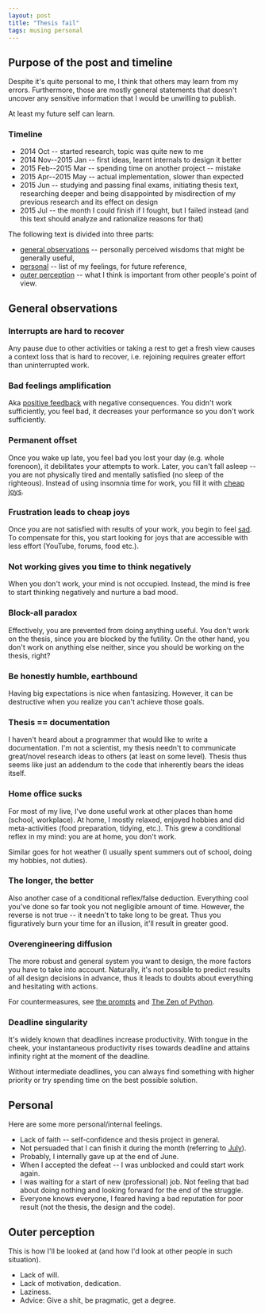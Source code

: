 ```yaml
---
layout: post
title: "Thesis fail"
tags: musing personal
---
```


## Purpose of the post and timeline

Despite it's quite personal to me, I think that others may learn from my
errors.
Furthermore, those are mostly general statements that doesn't uncover any
sensitive information that I would be unwilling to publish.

At least my future self can learn.

### <a name="timeline"></a> Timeline

  * 2014 Oct -- started research, topic was quite new to me
  * 2014 Nov--2015 Jan -- first ideas, learnt internals to design it better
  * 2015 Feb--2015 Mar -- spending time on another project -- mistake
  * 2015 Apr--2015 May -- actual implementation, slower than expected
  * 2015 Jun -- studying and passing final exams, initiating thesis text,
    researching deeper and being disappointed by misdirection of my previous
    research and its effect on design
  * 2015 Jul -- the month I could finish if I fought, but I failed instead (and
    this text should analyze and rationalize reasons for that)


The following text is divided into three parts:

  * [general observations](#gen) -- personally perceived wisdoms that might be
    generally useful,
  * [personal](#personal) -- list of my feelings, for future reference,
  * [outer perception](#outer) -- what I think is important from other people's
    point of view.

## <a name="gen"></a> General observations

### Interrupts are hard to recover

Any pause due to other activities or taking a rest to get a fresh view
causes a context loss that is hard to recover, i.e. rejoining requires greater
effort than uninterrupted work.

### Bad feelings amplification

Aka [positive feedback][ps] with negative consequences.
You didn't work sufficiently, you feel bad, it decreases your performance so you
don't work sufficiently.

[ps]: https://en.wikipedia.org/wiki/Positive_feedback

### Permanent offset

Once you wake up late, you feel bad you lost your day (e.g. whole forenoon),
it debilitates your attempts to work.
Later, you can't fall asleep -- you are not physically tired and mentally
satisfied (no sleep of the righteous).
Instead of using insomnia time for work, you fill it with [cheap
joys](#cheap-joys).

### <a name="cheap-joys"></a> Frustration leads to cheap joys

Once you are not satisfied with results of your work,
you begin to feel [sad][dop].
To compensate for this, you start looking for joys that are accessible with
less effort (YouTube, forums, food etc.).

[dop]: https://en.wikipedia.org/wiki/Dopamine

### Not working gives you time to think negatively

When you don't work, your mind is not occupied.
Instead, the mind is free to start thinking negatively and nurture a bad mood.

### Block-all paradox

Effectively, you are prevented from doing anything useful.
You don't work on the thesis, since you are blocked by the futility.
On the other hand, you don't work on anything else neither, since you should be
working on the thesis, right?

### Be honestly humble, earthbound

Having big expectations is nice when fantasizing.
However, it can be destructive when you realize you can't achieve those goals.

### Thesis == documentation

I haven't heard about a programmer that would like to write a documentation.
I'm not a scientist, my thesis needn't to communicate great/novel research
ideas to others (at least on some level).
Thesis thus seems like just an addendum to the code that inherently bears the
ideas itself.

### Home office sucks

For most of my live, I've done useful work at other places than home (school,
workplace).
At home, I mostly relaxed, enjoyed hobbies and did meta-activities (food
preparation, tidying, etc.).
This grew a conditional reflex in my mind: you are at home, you don't work.

Similar goes for hot weather (I usually spent summers out of school, doing my
hobbies, not duties).

### <a name="longer"></a> The longer, the better

Also another case of a conditional reflex/false deduction.
Everything cool you've done so far took you not negligible amount of time.
However, the reverse is not true -- it needn't to take long to be great.
Thus you figuratively burn your time for an illusion, it'll result in greater
good.

### Overengineering diffusion

The more robust and general system you want to design,
the more factors you have to take into account.
Naturally, it's not possible to predict results of all design decisions in
advance, thus it leads to doubts about everything and hesitating with actions.

For countermeasures, see [the prompts](http://kevinlawler.com/prompts) and [The
Zen of Python](https://www.python.org/dev/peps/pep-0020/).

### Deadline singularity

It's widely known that deadlines increase productivity.
With tongue in the cheek, your instantaneous productivity rises towards
deadline and attains infinity right at the moment of the deadline.

Without intermediate deadlines, you can always find something with higher
priority or try spending time on the best possible solution.

## <a name="personal"></a> Personal

Here are some more personal/internal feelings.

  * Lack of faith -- self-confidence and thesis project in general.
  * Not persuaded that I can finish it during the month (referring to
    [July](#timeline)).
  * Probably, I internally gave up at the end of June.
  * When I accepted the defeat -- I was unblocked and could start work again.
  * I was waiting for a start of new (professional) job. Not feeling that bad
    about doing nothing and looking forward for the end of the struggle.
  * Everyone knows everyone, I feared having a bad reputation for poor result
    (not the thesis, the design and the code).


## <a name="outer"></a> Outer perception

This is how I'll be looked at (and how I'd look at other people in such
situation).

  * Lack of will.
  * Lack of motivation, dedication.
  * Laziness.
  * Advice: Give a shit, be pragmatic, get a degree.

